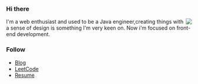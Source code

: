 ### Hi there

<img align="right" src="https://github-readme-stats.vercel.app/api?username=LastWhisperzzz&show_icons=true&icon_color=CE1D2D&text_color=718096&bg_color=ffffff&hide_title=true" />

I'm a web enthusiast and used to be a Java engineer,creating things with a sense of design is something I'm very keen on.
Now i'm focused on front-end development.

### Follow
- [Blog](https://lastwhisper.net)
- [LeetCode](https://leetcode-cn.com/u/last-whisper-zzz/)
- [Resume](https://resume.lastwhisper.net)




